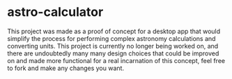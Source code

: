 # astro-calculator
This project was made as a proof of concept for a desktop app that would simplify the process for performing complex astronomy calculations and converting units. This project is currently no longer being worked on, and there are undoubtedly many many design choices that could be improved on and made more functional for a real incarnation of this concept, feel free to fork and make any changes you want.
